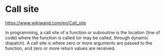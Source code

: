 # Call site

https://www.wikiwand.com/en/Call_site

In programming, a call site of a function or subroutine is the location (line of code) where the function is called (or may be called, through dynamic dispatch). A call site is where zero or more arguments are passed to the function, and zero or more return values are received.

